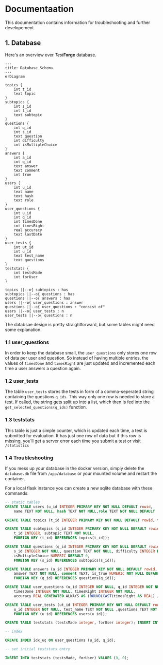 # Documentaation

This documentation contains information for troubleshooting and further developement.

## 1. Database

Here's an overview over _Test_**Forge** database.

```mermaid 
---
title: Database Schema
---
erDiagram

topics {
    int t_id
    text topic
}
subtopics {
    int s_id
    int t_id
    text subtopic
}
questions {
    int q_id
    int s_id
    text question
    int difficulty
    int isMultipleChoice
}
answers {
    int a_id
    int q_id
    text answer
    text comment
    int true
}
users {
    int u_id
    text name
    text hash
    text role
}
user_questions {
    int u_id
    int q_id
    int timesDone
    int timesRight
    real accuracy
    text lastDate
}
user_tests {
    int ut_id
    int u_id
    text test_name
    text questions
}
teststats {
    int testsMade
    int forUser
}

topics ||--o{ subtopics : has
subtopics ||--o{ questions : has
questions ||--o{ answers : has
users ||--o{ user_questions : answer
questions ||--o{ user_questions : "consist of"
users ||--o{ user_tests : n
user_tests ||--o{ questions : n
```

The databsae design is pretty straightforward, but some tables might need some explanation.

### 1.1 user_questions
In order to keep the database small, the `user_questions` only stores one row of data per user and question. So instead of having multiple entries, the values of `timesDone` and `timesRight` are just updated and incremented each time a user answers a question again.

### 1.2 user_tests
The table `user_tests` stores the tests in form of a comma-seperated string containing the questions `q_ids`. This way only one row is needed to store a test. If called, the string gets split up into a list, which then is fed into the `get_selected_questions(q_ids)` function.

### 1.3 teststats
This table is just a simple counter, which is updated each time, a test is submitted for evaluation. It has just one row of data but if this row is missing, you'll get a server error each time you submit a test or visit `/statistics`

### 1.4 Troubleshooting
If you mess up your database in the docker version, simply delete the `database.db` file from `/app/database` or your mounted volume and restart the container.

For a local flask instance you can create a new sqlite database with these commands:

```sql
-- static tables
CREATE TABLE users (u_id INTEGER PRIMARY KEY NOT NULL DEFAULT rowid, 
    name TEXT NOT NULL, hash TEXT NOT NULL,role TEXT NOT NULL DEFAULT 'user');

CREATE TABLE topics (t_id INTEGER PRIMARY KEY NOT NULL DEFAULT rowid, topic TEXT NOT NULL);

CREATE TABLE subtopics (s_id INTEGER PRIMARY KEY NOT NULL DEFAULT rowid, 
    t_id INTEGER, subtopic TEXT NOT NULL, 
    FOREIGN KEY (t_id) REFERENCES topics(t_id));

CREATE TABLE questions (q_id INTEGER PRIMARY KEY NOT NULL DEFAULT rowid, 
    s_id INTEGER NOT NULL, question TEXT NOT NULL, difficulty INTEGER DEFAULT 0, 
    isMultipleChoice NUMERIC DEFAULT 0, 
    FOREIGN KEY (s_id) REFERENCES subtopics(s_id));

CREATE TABLE answers (a_id INTEGER PRIMARY KEY NOT NULL DEFAULT rowid, q_id INTEGER NOT NULL, 
    answer TEXT NOT NULL, comment TEXT, is_true NUMERIC NOT NULL DEFAULT 0, 
    FOREIGN KEY (q_id) REFERENCES questions(q_id));

CREATE TABLE user_questions (u_id INTEGER NOT NULL, q_id INTEGER NOT NULL, 
    timesDone INTEGER NOT NULL, timesRight INTEGER NOT NULL, 
    accuracy REAL GENERATED ALWAYS AS (ROUND(CAST(timesRight AS REAL) / CAST(timesDone AS REAL),2)),lastDate TEXT);

CREATE TABLE user_tests (ut_id INTEGER PRIMARY KEY NOT NULL DEFAULT rowid, 
    u_id INTEGER NOT NULL, test_name TEXT NOT NULL ,questions TEXT NOT NULL, 
    FOREIGN KEY (u_id) REFERENCES users(u_id));

CREATE TABLE teststats (testsMade integer, forUser integer); INSERT INTO teststats VALUES(0,0);

-- index

CREATE INDEX idx_uq ON user_questions (u_id, q_id);

-- set initial teststats entry

INSERT INTO teststats (testsMade, forUser) VALUES (0, 0);
```

